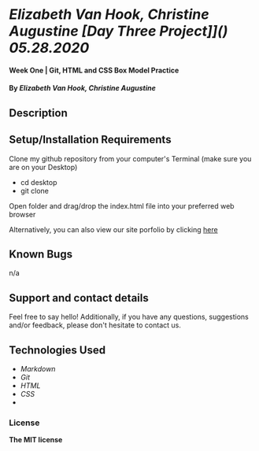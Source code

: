 # _Elizabeth Van Hook, Christine Augustine [Day Three Project]]() 05.28.2020_

#### Week One | Git, HTML and CSS Box Model Practice

#### By _**Elizabeth Van Hook, Christine Augustine**_

## Description


## Setup/Installation Requirements

Clone my github repository from your computer's Terminal (make sure you are on your Desktop)

* cd desktop
* git clone 

Open folder and drag/drop the index.html file into your preferred web browser

Alternatively, you can also view our site porfolio by clicking [here]()

## Known Bugs

n/a

## Support and contact details

Feel free to say hello! Additionally, if you have any questions, suggestions and/or feedback, please don't hesitate to contact us. 

## Technologies Used

* _Markdown_
* _Git_
* _HTML_
* _CSS_ 
*

### License

**The MIT license**